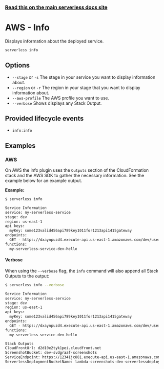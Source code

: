 <!--
title: Serverless Framework Commands - AWS Lambda - Info
description: Display information about your deployed service and AWS Lambda functions, events, and resources it contains.
short_title: Commands - Info
keywords:
  [
    'Serverless',
    'Framework',
    'AWS',
    'Lambda',
    'Info',
    'Service Information',
    'CloudFormation',
    'Stack Outputs',
  ]
-->

<!-- DOCS-SITE-LINK:START automatically generated  -->

### [Read this on the main serverless docs site](https://www.serverless.com/framework/docs/providers/aws/cli-reference/info)

<!-- DOCS-SITE-LINK:END -->

# AWS - Info

Displays information about the deployed service.

```bash
serverless info
```

## Options

- `--stage` or `-s` The stage in your service you want to display information about.
- `--region` or `-r` The region in your stage that you want to display information about.
- `--aws-profile` The AWS profile you want to use. 
- `--verbose` Shows displays any Stack Output.

## Provided lifecycle events

- `info:info`

## Examples

### AWS

On AWS the info plugin uses the `Outputs` section of the CloudFormation stack and the AWS SDK to gather the necessary information.
See the example below for an example output.

**Example:**

```bash
$ serverless info

Service Information
service: my-serverless-service
stage: dev
region: us-east-1
api keys:
  myKey: some123valid456api789key1011for1213api1415gateway
endpoints:
  GET - https://dxaynpuzd4.execute-api.us-east-1.amazonaws.com/dev/users
functions:
  my-serverless-service-dev-hello
```

#### Verbose

When using the `--verbose` flag, the `info` command will also append all Stack Outputs to the output:

```bash
$ serverless info --verbose

Service Information
service: my-serverless-service
stage: dev
region: us-east-1
api keys:
  myKey: some123valid456api789key1011for1213api1415gateway
endpoints:
  GET - https://dxaynpuzd4.execute-api.us-east-1.amazonaws.com/dev/users
functions:
  my-serverless-service-dev-hello

Stack Outputs
CloudFrontUrl: d2d10e2tyk1pei.cloudfront.net
ScreenshotBucket: dev-svdgraaf-screenshots
ServiceEndpoint: https://12341jc801.execute-api.us-east-1.amazonaws.com/dev
ServerlessDeploymentBucketName: lambda-screenshots-dev-serverlessdeploymentbucket-15b7pkc04f98a
```
